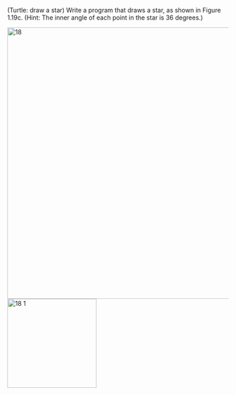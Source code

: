 (Turtle: draw a star) Write a program that draws a star, as shown in Figure 1.19c.
(Hint: The inner angle of each point in the star is 36 degrees.)

<img width="619" alt="18" src="https://user-images.githubusercontent.com/110309198/199672433-2621d01c-56a1-41a0-b5be-234f24a7f54b.png">
<img width="203" alt="18 1" src="https://user-images.githubusercontent.com/110309198/199672447-617653cf-a744-4b60-b8d0-4152b7632472.png">
